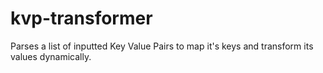 # kvp-transformer
Parses a list of inputted Key Value Pairs to map it's keys and transform its values dynamically.
